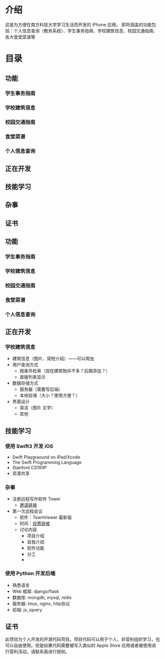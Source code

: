 # 介绍
这是为方便在南方科技大学学习生活而开发的 iPhone 应用。
即将涵盖的功能包括：个人信息查询（教务系统）、学生事务指南、学校建筑信息、校园交通指南、各大食堂菜谱等

# 目录

## 功能
### 学生事务指南
### 学校建筑信息
### 校园交通指南
### 食堂菜谱
### 个人信息查询

## 正在开发
## 技能学习
## 杂事
## 证书

## 功能
### 学生事务指南
### 学校建筑信息
### 校园交通指南
### 食堂菜谱
### 个人信息查询


## 正在开发
### 学校建筑信息
*  建筑信息（图片、简短介绍）——可以爬虫
*  用户查询方式
    *  按条件检索（现在建筑物并不多？后期添加？）
    *  直接列表显示
*  数据存储方式
    *  服务器（需要写后端）
    *  本地存储（大小？使用方便？）
*  界面设计
    *  简洁（图片 文字）
    *  其他


## 技能学习
### 使用 Swift3 开发 iOS 
*  Swift Playgraound on iPad/Xcode 
*  The Swift Programming Language
*  Stanford CS193P
*  资源共享

### 杂事
*  注册远程写作软件 Tower
    *  [邀请链接](https://hk.tower.im/join?t=8d4500232ac3fae18dbf6a59ee5a3046)
*  第一次远程会议
    *  软件：TeamViewer 最新版
    *  时间：[投票链接](http://doodle.com/poll/8e8xbhi4rgvw3qud)
    *  讨论内容
        *  项目介绍
        *  自我介绍
        *  软件功能
        *  分工
        *  
### 使用 Python 开发后端
*  熟悉语言
*  Web 框架: django/flask
*  数据库: mongdb, mysql, redis
*  服务器: linux, nginx, http协议
*  前端: js, jquery


## 证书
此项目为个人开发的开源代码项目。项目代码可以用于个人、非营利组织学习，也可以自由使用。但是如果代码需要被写入类似的 Apple Store 应用或者被使用进行营利活动，请联系我进行授权。
